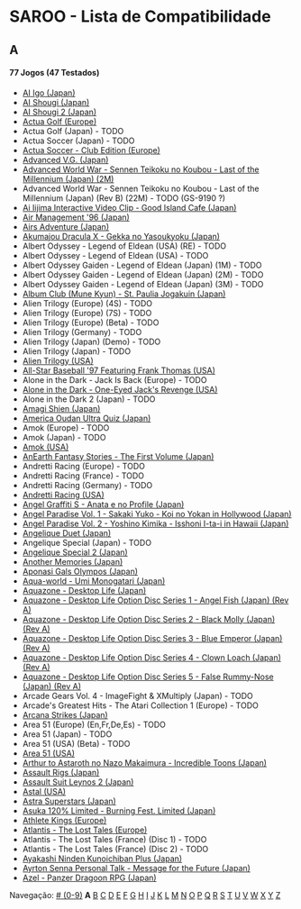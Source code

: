 # SAROO - Lista de Compatibilidade

## A

#### 77 Jogos (47 Testados)

- [AI Igo (Japan)](../../../Regions/Retails/Japan/T-17601G/01/README.md)
- [AI Shougi (Japan)](../../../Regions/Retails/Japan/T18602G/01/README.md)
- [AI Shougi 2 (Japan)](../../../Regions/Retails/Japan/T-17602G/01/README.md)
- [Actua Golf (Europe)](../../../Regions/Retails/Europe/T-12302H/01/README.md)
- Actua Golf (Japan) - TODO
- Actua Soccer (Japan) - TODO
- [Actua Soccer - Club Edition (Europe)](../../../Regions/Retails/Europe/T-12305H/01/README.md)
- [Advanced V.G. (Japan)](../../../Regions/Retails/Japan/T-32501G/01/README.md)
- [Advanced World War - Sennen Teikoku no Koubou - Last of the Millennium (Japan) (2M)](../../../Regions/Retails/Japan/GS-9087/01/README.md)
- Advanced World War - Sennen Teikoku no Koubou - Last of the Millennium (Japan) (Rev B) (22M) - TODO (GS-9190 ?)
- [Ai Iijima Interactive Video Clip - Good Island Cafe (Japan)](../../../Regions/Retails/Japan/T-25201G/01/README.md)
- [Air Management '96 (Japan)](../../../Regions/Retails/Japan/T-7611G/01/README.md)
- [Airs Adventure (Japan)](../../../Regions/Retails/Japan/T-20301G/01/README.md)
- [Akumajou Dracula X - Gekka no Yasoukyoku (Japan)](../../../Regions/Retails/Japan/T-9527G/README.md)
- Albert Odyssey - Legend of Eldean (USA) (RE) - TODO
- Albert Odyssey - Legend of Eldean (USA) - TODO
- Albert Odyssey Gaiden - Legend of Eldean (Japan) (1M) - TODO
- Albert Odyssey Gaiden - Legend of Eldean (Japan) (2M) - TODO
- Albert Odyssey Gaiden - Legend of Eldean (Japan) (3M) - TODO
- [Album Club (Mune Kyun) - St. Paulia Jogakuin (Japan)](../../../Regions/Retails/Japan/T-21903G/01/README.md)
- Alien Trilogy (Europe) (4S) - TODO
- Alien Trilogy (Europe) (7S) - TODO
- Alien Trilogy (Europe) (Beta) - TODO
- Alien Trilogy (Germany) - TODO
- Alien Trilogy (Japan) (Demo) - TODO
- Alien Trilogy (Japan) - TODO
- [Alien Trilogy (USA)](../../../Regions/Retails/USA/T-8113H/01/README.md)
- [All-Star Baseball '97 Featuring Frank Thomas (USA)](../../../Regions/Retails/USA/T-8150H/01/README.md)
- Alone in the Dark - Jack Is Back (Europe) - TODO
- [Alone in the Dark - One-Eyed Jack's Revenge (USA)](../../../Regions/Retails/USA/T-29401H/01/README.md)
- Alone in the Dark 2 (Japan) - TODO
- [Amagi Shien (Japan)](../../../Regions/Retails/Japan/T-1513G/README.md)
- [America Oudan Ultra Quiz (Japan)](../../../Regions/Retails/Japan/T-6004G/01/README.md)
- Amok (Europe) - TODO
- Amok (Japan) - TODO
- [Amok (USA)](../../../Regions/Retails/USA/MK-81064/01/README.md)
- [AnEarth Fantasy Stories - The First Volume (Japan)](../../../Regions/Retails/Japan/T-27801G/01/README.md)
- Andretti Racing (Europe) - TODO
- Andretti Racing (France) - TODO
- Andretti Racing (Germany) - TODO
- [Andretti Racing (USA)](../../../Regions/Retails/USA/T-5020H/01/README.md)
- [Angel Graffiti S - Anata e no Profile (Japan)](../../../Regions/Retails/Japan/T-7308G/01/README.md)
- [Angel Paradise Vol. 1 - Sakaki Yuko - Koi no Yokan in Hollywood (Japan)](../../../Regions/Retails/Japan/T-2403G/01/README.md)
- [Angel Paradise Vol. 2 - Yoshino Kimika - Isshoni I-ta-i in Hawaii (Japan)](../../../Regions/Retails/Japan/T-2405G/01/README.md)
- [Angelique Duet (Japan)](../../../Regions/Retails/Japan/T-7662G/01/README.md)
- Angelique Special (Japan) - TODO
- [Angelique Special 2 (Japan)](../../../Regions/Retails/Japan/T-7627G/01/README.md)
- [Another Memories (Japan)](../../../Regions/Retails/Japan/T-38001G/01/README.md)
- [Aponasi Gals Olympos (Japan)](../../../Regions/Retails/Japan/T-4304G/01/README.md)
- [Aqua-world - Umi Monogatari (Japan)](../../../Regions/Retails/Japan/T-30301G/01/README.md)
- [Aquazone - Desktop Life (Japan)](../../../Regions/Retails/Japan/T-24001G/01/README.md)
- [Aquazone - Desktop Life Option Disc Series 1 - Angel Fish (Japan) (Rev A)](../../../Regions/Retails/Japan/T-24002G/01/README.md)
- [Aquazone - Desktop Life Option Disc Series 2 - Black Molly (Japan) (Rev A)](../../../Regions/Retails/Japan/T-24003G/01/README.md)
- [Aquazone - Desktop Life Option Disc Series 3 - Blue Emperor (Japan) (Rev A)](../../../Regions/Retails/Japan/T-24004G/01/README.md)
- [Aquazone - Desktop Life Option Disc Series 4 - Clown Loach (Japan) (Rev A)](../../../Regions/Retails/Japan/T-24005G/01/README.md)
- [Aquazone - Desktop Life Option Disc Series 5 - False Rummy-Nose (Japan) (Rev A)](../../../Regions/Retails/Japan/T-24006G/01/README.md)
- Arcade Gears Vol. 4 - ImageFight & XMultiply (Japan) - TODO
- Arcade's Greatest Hits - The Atari Collection 1 (Europe) - TODO
- [Arcana Strikes (Japan)](../../../Regions/Retails/Japan/T-10311G/01/README.md)
- Area 51 (Europe) (En,Fr,De,Es) - TODO
- Area 51 (Japan) - TODO
- Area 51 (USA) (Beta) - TODO
- [Area 51 (USA)](../../../Regions/Retails/USA/T-9705H/01/README.md)
- [Arthur to Astaroth no Nazo Makaimura - Incredible Toons (Japan) ](../../../Regions/Retails/Japan/T-1209G/01/README.md)
- [Assault Rigs (Japan)](../../../Regions/Retails/Japan/T-18606G/01/README.md)
- [Assault Suit Leynos 2 (Japan) ](../../../Regions/Retails/Japan/T-2501G/01/README.md)
- [Astal (USA)](../../../Regions/Retails/USA/MK-81019/01/README.md)
- [Astra Superstars (Japan) ](../../../Regions/Retails/Japan/T-1521G/01/README.md)
- [Asuka 120% Limited - Burning Fest. Limited (Japan)](../../../Regions/Retails/Japan/T-16708G/01/README.md)
- [Athlete Kings (Europe)](../../../Regions/Retails/Europe/MK-81115/01/README.md)
- [Atlantis - The Lost Tales (Europe)](../../../Regions/Retails/Europe/MK-8109150/01/README.md)
- Atlantis - The Lost Tales (France) (Disc 1) - TODO
- Atlantis - The Lost Tales (France) (Disc 2) - TODO
- [Ayakashi Ninden Kunoichiban Plus (Japan)](../../../Regions/Retails/Japan/T-21512G/01/README.md)
- [Ayrton Senna Personal Talk - Message for the Future (Japan)](../../../Regions/Retails/Japan/GS-9020/01/README.md)
- [Azel - Panzer Dragoon RPG (Japan)](../../../Regions/Retails/Japan/GS-9076/01/README.md)

Navegação:
[# (0-9)](./09.md) **A** [B](./B.md) [C](./C.md) [D](./D.md) [E](./E.md) [F](./F.md) [G](./G.md) [H](./H.md) [I](./I.md) [J](./J.md) [K](./K.md) [L](./L.md) [M](./M.md) [N](./N.md) [O](./O.md) [P](./P.md) [Q](./Q.md) [R](./R.md) [S](./S.md) [T](./T.md) [U](./U.md) [V](./V.md) [W](./W.md) [X](./X.md) [Y](./Y.md) [Z](./Z.md)
